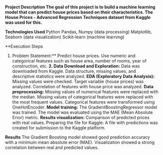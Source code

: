 **Project Description
The goal of this project is to build a machine learning model that can predict house prices based on their characteristics. The House Prices - Advanced Regression Techniques dataset from Kaggle was used for this.**

**Technologies Used**
Python
Pandas, Numpy (data processing)
Matplotlib, Seaborn (data visualization)
Scikit-learn (machine learning)

**Execution Steps
1. Problem Statement:**
  Predict house prices.
  Use numeric and categorical features such as house area, number of rooms, year of construction, etc.
**2. Data Download and Exploration:**
  Data was downloaded from Kaggle.
  Data structure, missing values, and descriptive statistics were analyzed.
**EDA (Exploratory Data Analysis):**
  Missing values ​​were checked.
  Target variable (house prices) was analyzed.
  Correlation of features with house price was analyzed.
**Data preprocessing:**
  Missing values ​​of numerical features were replaced with the median.
  Missing values ​​of categorical features were replaced with the most frequent values.
  Categorical features were transformed using OneHotEncoder.
**Model training:**
  The GradientBoostingRegressor model was trained.
  The model was evaluated using the MAE (Mean Absolute Error) metric.
**Results visualization:**
  Comparison of predicted prices with real values.
  Preparing the file for Kaggle:
  A file with predictions was created for submission to the Kaggle platform.

**Results**
The Gradient Boosting model showed good prediction accuracy with a minimum mean absolute error (MAE).
Visualization showed a strong correlation between real and predicted values.
